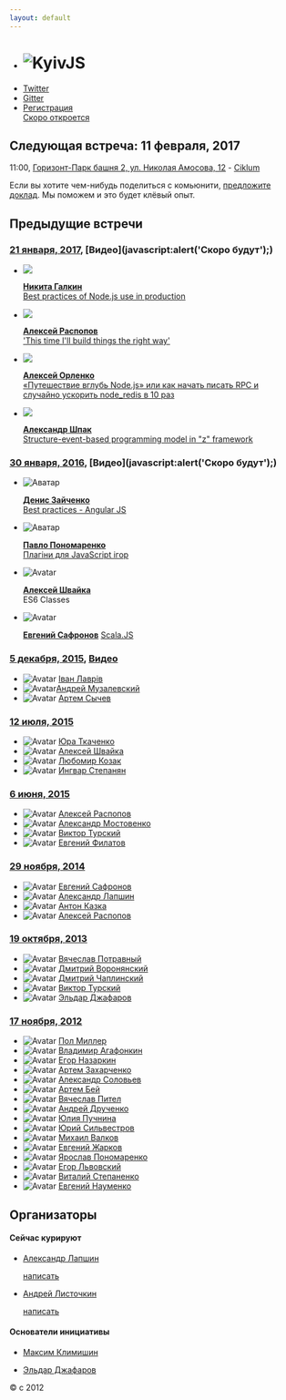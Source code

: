 ```yaml
---
layout: default
---
```


  - # ![KyivJS](/static/kyiv-js-rectangle-no-alpha.png)
  - [Twitter](https://twitter.com/kyivjs)
  - [Gitter](https://gitter.im/dev-ua/frontend-ua/kyivjs)
  - [Регистрация <br/> Скоро откроется]()

## Следующая встреча: 11 февраля, 2017
<!--
[Донская 4а](https://maps.yandex.ua/-/CVw9rZop) - - - [Digital Future](http://digital-future.org/) + [The App Solutions](http://theappsolutions.com/)
-->
11:00, [Горизонт-Парк башня 2, ул. Николая Амосова, 12](https://yandex.ru/maps/-/CZT3UNIX) - [Ciklum](https://www.ciklum.com/)

Если вы хотите чем-нибудь поделиться с комьюнити, [предложите доклад](#write-anchor). Мы поможем и это будет клёвый опыт.

## Предыдущие встречи

### [21 января, 2017](https://dou.ua/calendar/13768/), [Видео](javascript:alert\('Скоро будут'\);)

  - ![](http://frameworksdays.com/uploads/speakers/galkin.png)

    >
      [**Никита Галкин**](https://twitter.com/galk_in)  
      [Best practices of Node.js use in production]()

  - ![](/static/speakers/alexey-raspopov.jpg)

    >
      [**Алексей Распопов**](https://twitter.com/alexeyraspopov)  
      ['This time I'll build things the right way']()

  - ![](/static/speakers/alexey-orlenko.jpg)

    >
      [**Алексей Орленко**](https://www.linkedin.com/in/alexeyorlenko)  
      [«Путешествие вглубь Node.js» или как начать писать RPC и случайно ускорить node_redis в 10 раз]()

  - ![](/static/speakers/oleksandr-shpak.jpg)

    >
      [**Александр Шпак**](https://www.linkedin.com/in/oleksandr-shpak-8915376)  
      [Structure-event-based programming model in "z" framework]()

### [30 января, 2016](http://dou.ua/calendar/9623/), [Видео](javascript:alert\('Скоро будут'\);)

  - ![Аватар](/static/speakers/denis-zaichenko.jpg)

    >
      [**Денис Зайченко**](https://www.linkedin.com/in/dzaichenko)  
      [Best practices - Angular JS]()
  - ![Аватар](/static/speakers/pavlo-ponomarenko.jpg)

    >
      [**Павло Пономаренко**](https://github.com/theshock)  
      [Плагіни для JavaScript ігор](http://slides.com/theshock/javascript-plugins/)
  - ![Avatar](/static/speakers/aleksey-shvayka.jpg)

    >
      [**Алексей Швайка**](https://www.linkedin.com/in/ashvayka)  
      ES6 Classes

  - ![Avatar](/static/speakers/evgeniy-safronov.jpg)

    >
      [**Евгений Сафронов**](https://www.linkedin.com/in/eugene-safronov-b7b257b0)
      [Scala.JS](https://www.dropbox.com/s/dnkkgwjflul54ny/Scala-JS%20%28KyivJS%2030-01%29.pdf?dl=0)

### [5 декабря, 2015](http://dou.ua/calendar/9101/), [Видео](https://www.youtube.com/playlist?list=PLxw9RJPDS60qUL9tiH3Hh-xB8rY5xV2Cr)

  - ![Avatar](/static/speakers/ivan-lavriv.jpg) [Іван Лаврів](https://ua.linkedin.com/in/ivan-lavriv-16b23878/en)
  - ![Avatar](/static/speakers/andrii-muzalevskyi.jpg)[Андрей Музалевский](https://ua.linkedin.com/in/andreymuzalevskiy/en)
  - ![Avatar](/static/speakers/artem-sychov.jpg) [Артем Сычев](https://www.linkedin.com/in/suchov/en)

### [12 июля, 2015]()

  - ![Avatar](/static/speakers/yuri-tkachenko.jpg) [Юра Ткаченко](https://www.linkedin.com/in/tkachenkoyuri)
  - ![Avatar](/static/speakers/aleksey-shvayka.jpg) [Алексей Швайка](https://www.linkedin.com/in/ashvayka)
  - ![Avatar](/static/speakers/liubomyr-kozak.jpg) [Любомир Козак](https://www.linkedin.com/in/luibomyr)
  - ![Avatar](/static/speakers/ingvar-stepanyan.jpg) [Ингвар Степанян](https://ua.linkedin.com/in/rreverser)

### [6 июня, 2015](http://dou.ua/calendar/7456/)

  - ![Avatar](/static/speakers/alexey-raspopov.jpg) [Алексей Распопов](https://www.linkedin.com/profile/view?id=126122043)
  - ![Avatar](/static/speakers/alexander-mostovenko.jpg) [Александр Мостовенко](https://www.linkedin.com/in/mostovenko)
  - ![Avatar](/static/speakers/viktor-turskyi.jpg) [Виктор Турский](https://www.linkedin.com/in/turskyi)
  - ![Avatar](/static/speakers/evgen-filatov.jpg) [Евгений Филатов](https://www.linkedin.com/pub/evgen-filatov/16/a17/8b7)

### [29 ноября, 2014]()

  - ![Avatar](/static/speakers/yevgen-safronov.jpg) [Евгений Сафронов](http://ua.linkedin.com/pub/eugene-safronov/15/3a/392)
  - ![Avatar](/static/speakers/alex-lapshyn.jpg) [Александр Лапшин](http://ua.linkedin.com/in/sudodoki)
  - ![Avatar](/static/speakers/anton-kazka.jpg) [Антон Казка](http://ua.linkedin.com/pub/anton-kazka/74/aa5/9b5)
  - ![Avatar](/static/speakers/alexey-raspopov.jpg) [Алексей Распопов](https://www.linkedin.com/profile/view?id=126122043)

### [19 октября, 2013](http://dou.ua/calendar/3915/)

  - ![Avatar](/static/speakers/vyatcheslav-potravnyy.jpg) [Вячеслав Потравный](http://ua.linkedin.com/pub/vyatcheslav-potravnyy/4a/414/50b/)
  - ![Avatar](/static/speakers/dmitri-voronianski.jpg) [Дмитрий Воронянский](http://ua.linkedin.com/in/voronianski/)
  - ![Avatar](/static/speakers/dmitry-chaplinsky.jpg) [Дмитрий Чаплинский](http://ua.linkedin.com/pub/dmitry-chaplinsky/24/784/760)
  - ![Avatar](/static/speakers/viktor-turskyi.jpg) [Виктор Турский](https://www.linkedin.com/in/turskyi)
  - ![Avatar](/static/speakers/eldar-djafarov.jpg) [Эльдар Джафаров](http://www.linkedin.com/in/edjafarov)

### [17 ноября, 2012](http://dou.ua/calendar/2321)

  - ![Avatar](/static/speakers/paul-miller.jpg) [Пол Миллер](https://sg.linkedin.com/in/paulmillr)
  - ![Avatar](/static/speakers/vladimir-agafonkin.jpg) [Владимир Агафонкин](https://www.linkedin.com/in/agafonkin)
  - ![Avatar](/static/speakers/yehor-nazarkin.jpg) [Егор Назаркин](https://ua.linkedin.com/in/yehor-nazarkin-50553129)
  - ![Avatar](/static/speakers/artem-zakharchenko.jpg) [Артем Захарченко](https://ua.linkedin.com/in/artem-zakharchenko-baa1453b)
  - ![Avatar](/static/speakers/alexander-solovyov.jpg) [Александр Соловьев](https://ua.linkedin.com/in/asolovyov)
  - ![Avatar](/static/speakers/artem-bey.jpg) [Артем Бей](https://ua.linkedin.com/in/artembey)
  - ![Avatar](/static/speakers/vyacheslav-pytel.jpg) [Вячеслав Пител](https://ua.linkedin.com/in/vpytel)
  - ![Avatar](/static/speakers/andrew-druchenko.jpg) [Андрей Друченко](https://ua.linkedin.com/in/bananos)
  - ![Avatar](/static/speakers/yulia-puchnina.jpg) [Юлия Пучнина](https://ua.linkedin.com/in/yulia-puchnina-17473a36/en)
  - ![Avatar](/static/speakers/silvestrov-yuriy.jpg) [Юрий Сильвестров](https://ua.linkedin.com/in/ysilvestrov)
  - ![Avatar](/static/speaker-male-placeholder.jpg) [Михаил Валков]()
  - ![Avatar](/static/speakers/eugene-zharkov.jpg) [Евгений Жарков](https://ua.linkedin.com/in/eugenezharkov)
  - ![Avatar](/static/speakers/yaroslav-ponomarenko.jpg) [Ярослав Пономаренко](https://ua.linkedin.com/in/yponomarenko)
  - ![Avatar](/static/speakers/yehor-lvivski.jpg) [Егор Львовский](https://ua.linkedin.com/in/lvivski)
  - ![Avatar](/static/speaker-male-placeholder.jpg) [Виталий Степаненко]()
  - ![Avatar](/static/speaker-male-placeholder.jpg) [Евгений Науменко]()



## Организаторы

<mark id="write-anchor"></mark>

#### Сейчас курируют
- [Александр Лапшин](https://twitter.com/sudodoki)

    [написать](https://gitter.im/sudodoki)

- [Андрей Листочкин](https://twitter.com/listochkin)

    [написать](https://gitter.im/listochkin)

#### Основатели инициативы
- [Максим Климишин](http://www.linkedin.com/in/klymyshyn)

- [Эльдар Джафаров](http://www.linkedin.com/in/edjafarov)

&copy; с 2012
